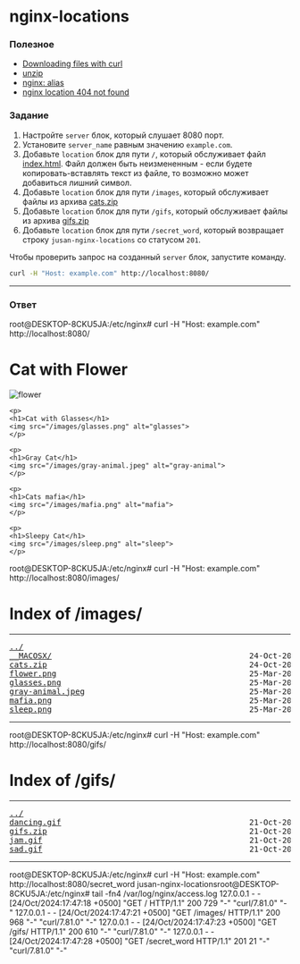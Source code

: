 # nginx-locations

### Полезное

- [Downloading files with curl ](http://www.compciv.org/recipes/cli/downloading-with-curl/)
- [unzip](https://askubuntu.com/questions/86849/how-to-unzip-a-zip-file-from-the-terminal)
- [nginx: alias](http://nginx.org/en/docs/http/ngx_http_core_module.html#alias)
- [nginx location 404 not found](https://stackoverflow.com/questions/41099318/nginx-location-404-not-found)

### Задание

1. Настройте `server` блок, который слушает 8080 порт.
2. Установите `server_name` равным значению `example.com`.
3. Добавьте `location` блок для пути `/`, который обслуживает файл [index.html](https://stepik.org/media/attachments/lesson/686238/index.html). Файл должен быть неизмененным - если будете копировать-вставлять текст из файле, то возможно может добавиться лишний символ.
4. Добавьте `location` блок для пути `/images`, который обслуживает файлы из архива [cats.zip](https://stepik.org/media/attachments/lesson/686238/cats.zip)
5. Добавьте `location` блок для пути `/gifs`, который обслуживает файлы из архива [gifs.zip](https://stepik.org/media/attachments/lesson/686238/gifs.zip)
6. Добавьте `location` блок для пути `/secret_word`, который возвращает строку `jusan-nginx-locations` со статусом `201`.

Чтобы проверить запрос на созданный `server` блок, запустите команду.

```bash
curl -H "Host: example.com" http://localhost:8080/
```

---

### Ответ
root@DESKTOP-8CKU5JA:/etc/nginx# curl -H "Host: example.com" http://localhost:8080/
<!DOCTYPE html>
<html lang="en">

<head>
    <meta charset="UTF-8">
    <meta http-equiv="X-UA-Compatible" content="IE=edge">
    <meta name="viewport" content="width=device-width, initial-scale=1.0">
    <title>Cats Page</title>
</head>

<body>
    <p>
    <h1>Cat with Flower</h1>
    <img src="/images/flower.png" alt="flower">
    </p>

    <p>
    <h1>Cat with Glasses</h1>
    <img src="/images/glasses.png" alt="glasses">
    </p>

    <p>
    <h1>Gray Cat</h1>
    <img src="/images/gray-animal.jpeg" alt="gray-animal">
    </p>

    <p>
    <h1>Cats mafia</h1>
    <img src="/images/mafia.png" alt="mafia">
    </p>

    <p>
    <h1>Sleepy Cat</h1>
    <img src="/images/sleep.png" alt="sleep">
    </p>
</body>

</html>root@DESKTOP-8CKU5JA:/etc/nginx# curl -H "Host: example.com" http://localhost:8080/images/
<html>
<head><title>Index of /images/</title></head>
<body>
<h1>Index of /images/</h1><hr><pre><a href="../">../</a>
<a href="__MACOSX/">__MACOSX/</a>                                          24-Oct-2024 12:39                   -
<a href="cats.zip">cats.zip</a>                                           24-Oct-2024 12:39            20746072
<a href="flower.png">flower.png</a>                                         25-Mar-2022 10:14             6173737
<a href="glasses.png">glasses.png</a>                                        25-Mar-2022 10:13             4996355
<a href="gray-animal.jpeg">gray-animal.jpeg</a>                                   25-Mar-2022 10:13              458964
<a href="mafia.png">mafia.png</a>                                          25-Mar-2022 10:15             3772725
<a href="sleep.png">sleep.png</a>                                          25-Mar-2022 10:15             5347316
</pre><hr></body>
</html>
root@DESKTOP-8CKU5JA:/etc/nginx# curl -H "Host: example.com" http://localhost:8080/gifs/
<html>
<head><title>Index of /gifs/</title></head>
<body>
<h1>Index of /gifs/</h1><hr><pre><a href="../">../</a>
<a href="dancing.gif">dancing.gif</a>                                        21-Oct-2024 09:56              253794
<a href="gifs.zip">gifs.zip</a>                                           21-Oct-2024 09:56             4334529
<a href="jam.gif">jam.gif</a>                                            21-Oct-2024 09:56              471720
<a href="sad.gif">sad.gif</a>                                            21-Oct-2024 09:56             3605836
</pre><hr></body>
</html>
root@DESKTOP-8CKU5JA:/etc/nginx# curl -H "Host: example.com" http://localhost:8080/secret_word
jusan-nginx-locationsroot@DESKTOP-8CKU5JA:/etc/nginx#
tail -fn4 /var/log/nginx/access.log
127.0.0.1 - - [24/Oct/2024:17:47:18 +0500] "GET / HTTP/1.1" 200 729 "-" "curl/7.81.0" "-"
127.0.0.1 - - [24/Oct/2024:17:47:21 +0500] "GET /images/ HTTP/1.1" 200 968 "-" "curl/7.81.0" "-"
127.0.0.1 - - [24/Oct/2024:17:47:23 +0500] "GET /gifs/ HTTP/1.1" 200 610 "-" "curl/7.81.0" "-"
127.0.0.1 - - [24/Oct/2024:17:47:28 +0500] "GET /secret_word HTTP/1.1" 201 21 "-" "curl/7.81.0" "-"


